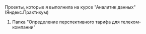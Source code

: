 Проекты, которые я выполнила на курсе "Аналитик данных" (Яндекс.Практикум)

1. Папка "Определение перспективного тарифа для телеком-компании"
